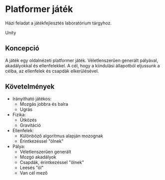 # Platformer játék

Házi feladat a játékfejlesztés laboratórium tárgyhoz.

Unity

## Koncepció

A játék egy oldalnézeti platformer játék. Véletlenszerűen generált pályával, akadályokkal és ellenfelekkel. A cél, hogy a kiindulási állapotból eljussunk a célba, az ellenfelek és csapdák elkerülésével.


## Követelmények

- Irányítható játékos:
  - Mozgás jobbra és balra
  - Ugrás
- Fizika: 
  - Ütközés
  - Gravitáció
- Ellenfelek:
  - Különböző algoritmus alapján mozognak
  - Érintkezéssel "ölnek"
- Pálya:
  - Véletlenszerűen generált
  - Mozgó akadályok
  - Csapdák, érintkezéssel "ölnek"
  - Leesés "öl"
  - Van cél mező